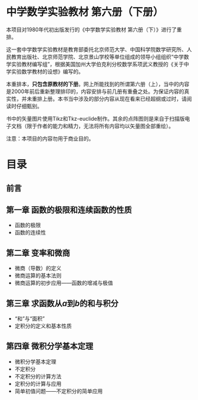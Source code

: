 # 中学数学实验教材 第六册（下册）
本项目对1980年代初出版发行的《中学数学实验教材 第六册（下）》进行了重排。

这一套中学数学实验教材是教育部委托北京师范大学、中国科学院数学研究所、人民教育出版社、北京师范学院、北京景山学校等单位组成的领导小组组织“中学数学实验教材编写组”，根据美国加州大学伯克利分校数学系项武义教授的《关于中学实验数学教材的设想》编写的。

本重排本，**只包含原教材的下册**。网上所能找到的所谓第六册（上），当中的内容是2000年前后重新整理排印的，内容安排与前几册有重叠之处。为保证内容的真实性，并未重排上册。本书当中涉及的部分内容从现在看来已经超纲或过时，请阅读时仔细甄别。

书中的矢量图片使用Tikz和Tkz-euclide制作。其余的点阵图则是来自于扫描版电子文档（限于作者的能力和精力，无法将所有内容均以矢量图全部重绘）。

注意：本项目的内容勿用于商业目的。

# 目录
## 前言

## 第一章 函数的极限和连续函数的性质
* 函数的极限
* 函数的连续性

## 第二章 变率和微商
* 微商（导数）的定义
* 微商运算的基本法则
* 微商运算的初步应用——函数的增减与极值



## 第三章 求函数从$a$到$b$的和与积分
* “和”与“面积”
* 定积分的定义和基本性质

## 第四章 微积分学基本定理
* 微积分学基本定理
* 不定积分
* 不定积分的计算方法
* 定积分的计算与应用
* 简单初值问题——不定积分的简单应用


